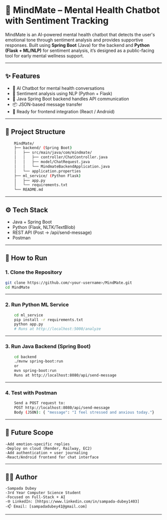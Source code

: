 # 🧠 MindMate – Mental Health Chatbot with Sentiment Tracking

MindMate is an AI-powered mental health chatbot that detects the user's emotional tone through sentiment analysis and provides supportive responses. Built using **Spring Boot** (Java) for the backend and **Python (Flask + ML/NLP)** for sentiment analysis, it’s designed as a public-facing tool for early mental wellness support.

---

## ✨ Features

- 🤖 AI Chatbot for mental health conversations
- 🧠 Sentiment analysis using NLP (Python + Flask)
- 🔗 Java Spring Boot backend handles API communication
- 📦 JSON-based message transfer
- 🚀 Ready for frontend integration (React / Android)

---

## 📁 Project Structure

```bash
    MindMate/
    ├── backend/ (Spring Boot)
    │   ├── src/main/java/com/mindmate/
    │   │   ├── controller/ChatController.java
    │   │   ├── model/ChatRequest.java
    │   │   └── MindmateBackendApplication.java
    │   └── application.properties
    ├── ml_service/ (Python Flask)
    │   ├── app.py
    │   └── requirements.txt
    └── README.md
```
---

## ⚙️ Tech Stack

- Java + Spring Boot
- Python (Flask, NLTK/TextBlob)
- REST API (Post → /api/send-message)
- Postman

---

## 🚀 How to Run
### 1. Clone the Repository
```bash
git clone https://github.com/<your-username>/MindMate.git
cd MindMate
```


---

### 2. Run Python ML Service
```bash
    cd ml_service
    pip install -r requirements.txt
    python app.py
    # Runs at http://localhost:5000/analyze
```

---

### 3. Run Java Backend (Spring Boot)
```bash
    cd backend
    ./mvnw spring-boot:run
    or
    mvn spring-boot:run
    Runs at http://localhost:8080/api/send-message
```  

---

### 4. Test with Postman
```bash
    Send a POST request to:
    POST http://localhost:8080/api/send-message
    Body (JSON): { "message": "I feel stressed and anxious today."}
```
    

---

## 🎯 Future Scope

    -Add emotion-specific replies
    -Deploy on cloud (Render, Railway, EC2)
    -Add authentication + user journaling
    -React/Android frontend for chat interface

---

## 👩‍💻 Author
    -Sampada Dubey
    -3rd Year Computer Science Student
    -Focused on Full-Stack + AI
    -🌐 LinkedIn: [hhtps://www.linkedin.com/in/sampada-dubey1403]
    -📫 Email: [sampadadubey41@gmail.com]

---
